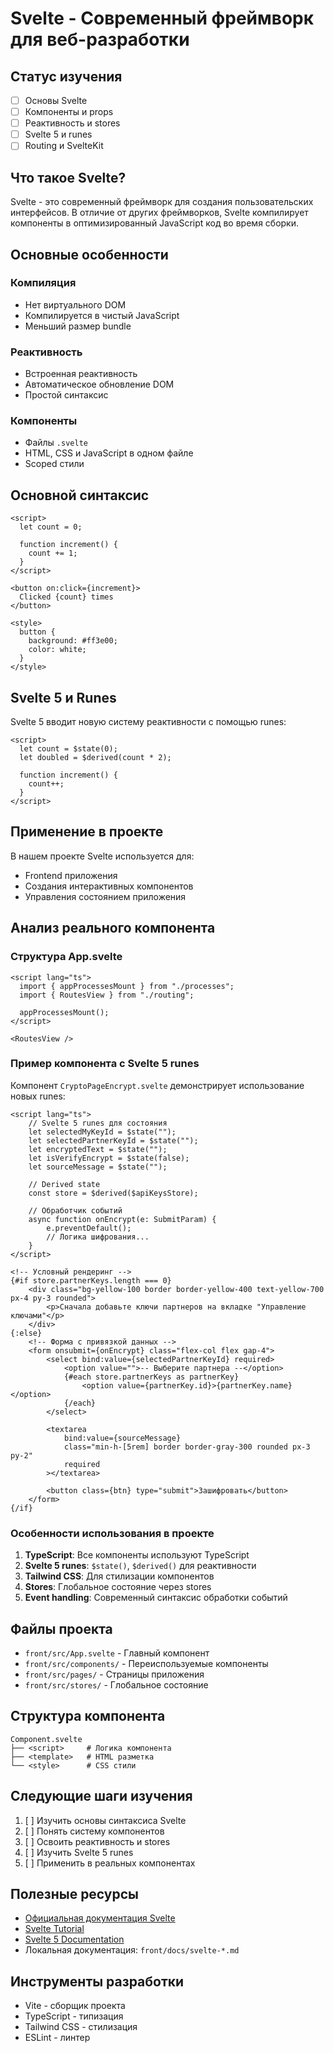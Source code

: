# Svelte - Современный фреймворк для веб-разработки

## Статус изучения
- [ ] Основы Svelte
- [ ] Компоненты и props
- [ ] Реактивность и stores
- [ ] Svelte 5 и runes
- [ ] Routing и SvelteKit

## Что такое Svelte?

Svelte - это современный фреймворк для создания пользовательских интерфейсов. В отличие от других фреймворков, Svelte компилирует компоненты в оптимизированный JavaScript код во время сборки.

## Основные особенности

### Компиляция
- Нет виртуального DOM
- Компилируется в чистый JavaScript
- Меньший размер bundle

### Реактивность
- Встроенная реактивность
- Автоматическое обновление DOM
- Простой синтаксис

### Компоненты
- Файлы `.svelte`
- HTML, CSS и JavaScript в одном файле
- Scoped стили

## Основной синтаксис

```svelte
<script>
  let count = 0;
  
  function increment() {
    count += 1;
  }
</script>

<button on:click={increment}>
  Clicked {count} times
</button>

<style>
  button {
    background: #ff3e00;
    color: white;
  }
</style>
```

## Svelte 5 и Runes

Svelte 5 вводит новую систему реактивности с помощью runes:

```svelte
<script>
  let count = $state(0);
  let doubled = $derived(count * 2);
  
  function increment() {
    count++;
  }
</script>
```

## Применение в проекте

В нашем проекте Svelte используется для:
- Frontend приложения
- Создания интерактивных компонентов
- Управления состоянием приложения

## Анализ реального компонента

### Структура App.svelte
```svelte
<script lang="ts">
  import { appProcessesMount } from "./processes";
  import { RoutesView } from "./routing";

  appProcessesMount();
</script>

<RoutesView />
```

### Пример компонента с Svelte 5 runes
Компонент `CryptoPageEncrypt.svelte` демонстрирует использование новых runes:

```svelte
<script lang="ts">
    // Svelte 5 runes для состояния
    let selectedMyKeyId = $state("");
    let selectedPartnerKeyId = $state("");
    let encryptedText = $state("");
    let isVerifyEncrypt = $state(false);
    let sourceMessage = $state("");

    // Derived state
    const store = $derived($apiKeysStore);

    // Обработчик событий
    async function onEncrypt(e: SubmitParam) {
        e.preventDefault();
        // Логика шифрования...
    }
</script>

<!-- Условный рендеринг -->
{#if store.partnerKeys.length === 0}
    <div class="bg-yellow-100 border border-yellow-400 text-yellow-700 px-4 py-3 rounded">
        <p>Сначала добавьте ключи партнеров на вкладке "Управление ключами"</p>
    </div>
{:else}
    <!-- Форма с привязкой данных -->
    <form onsubmit={onEncrypt} class="flex-col flex gap-4">
        <select bind:value={selectedPartnerKeyId} required>
            <option value="">-- Выберите партнера --</option>
            {#each store.partnerKeys as partnerKey}
                <option value={partnerKey.id}>{partnerKey.name}</option>
            {/each}
        </select>
        
        <textarea 
            bind:value={sourceMessage} 
            class="min-h-[5rem] border border-gray-300 rounded px-3 py-2"
            required
        ></textarea>
        
        <button class={btn} type="submit">Зашифровать</button>
    </form>
{/if}
```

### Особенности использования в проекте
1. **TypeScript**: Все компоненты используют TypeScript
2. **Svelte 5 runes**: `$state()`, `$derived()` для реактивности
3. **Tailwind CSS**: Для стилизации компонентов
4. **Stores**: Глобальное состояние через stores
5. **Event handling**: Современный синтаксис обработки событий

## Файлы проекта

- `front/src/App.svelte` - Главный компонент
- `front/src/components/` - Переиспользуемые компоненты
- `front/src/pages/` - Страницы приложения
- `front/src/stores/` - Глобальное состояние

## Структура компонента

```
Component.svelte
├── <script>     # Логика компонента
├── <template>   # HTML разметка
└── <style>      # CSS стили
```

## Следующие шаги изучения

1. [ ] Изучить основы синтаксиса Svelte
2. [ ] Понять систему компонентов
3. [ ] Освоить реактивность и stores
4. [ ] Изучить Svelte 5 runes
5. [ ] Применить в реальных компонентах

## Полезные ресурсы

- [Официальная документация Svelte](https://svelte.dev/)
- [Svelte Tutorial](https://svelte.dev/tutorial)
- [Svelte 5 Documentation](https://svelte-5-preview.vercel.app/)
- Локальная документация: `front/docs/svelte-*.md`

## Инструменты разработки

- Vite - сборщик проекта
- TypeScript - типизация
- Tailwind CSS - стилизация
- ESLint - линтер
